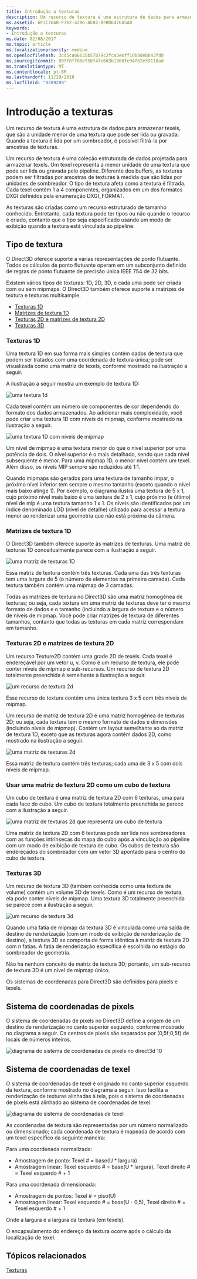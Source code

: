 ```yaml
---
title: Introdução a texturas
description: Um recurso de textura é uma estrutura de dados para armazenar texels, que são a unidade menor de uma textura que pode ser lida ou gravada. Quando a textura é lida por um sombreador, é possível filtrá-la por amostras de texturas.
ms.assetid: 6F3C76A8-F762-4296-AE02-BFBD6476A5A8
keywords:
- Introdução a texturas
ms.date: 02/08/2017
ms.topic: article
ms.localizationpriority: medium
ms.openlocfilehash: 3cd5ca66635b57b79c2fca3e6ff10b8debb43fd0
ms.sourcegitcommit: 89ff8ff88ef58f4fe6d3b1368fe94f62e59118ad
ms.translationtype: MT
ms.contentlocale: pt-BR
ms.lasthandoff: 11/29/2018
ms.locfileid: "8209289"
---
```

# <a name="introduction-to-textures"></a>Introdução a texturas


Um recurso de textura é uma estrutura de dados para armazenar texels, que são a unidade menor de uma textura que pode ser lida ou gravada. Quando a textura é lida por um sombreador, é possível filtrá-la por amostras de texturas.

Um recurso de textura é uma coleção estruturada de dados projetada para armazenar texels. Um texel representa a menor unidade de uma textura que pode ser lida ou gravada pelo pipeline. Diferente dos buffers, as texturas podem ser filtradas por amostras de texturas à medida que são lidas por unidades de sombreador. O tipo de textura afeta como a textura é filtrada. Cada texel contém 1 a 4 componentes, organizados em um dos formatos DXGI definidos pela enumeração DXGI\_FORMAT.

As texturas são criadas como um recurso estruturado de tamanho conhecido. Entretanto, cada textura pode ter tipos ou não quando o recurso é criado, contanto que o tipo seja especificado usando um modo de exibição quando a textura está vinculada ao pipeline.

## <a name="span-idtexturetypesspanspan-idtexturetypesspanspan-idtexturetypesspantexture-types"></a><span id="Texture_Types"></span><span id="texture_types"></span><span id="TEXTURE_TYPES"></span>Tipo de textura


O Direct3D oferece suporte a várias representações de ponto flutuante. Todos os cálculos de ponto flutuante operam em um subconjunto definido de regras de ponto flutuante de precisão única IEEE 754 de 32 bits.

Existem vários tipos de texturas: 1D, 2D, 3D, e cada uma pode ser criada com ou sem mipmaps. O Direct3D também oferece suporte a matrizes de textura e texturas multisample.

-   [Texturas 1D](#texture1d-resource)
-   [Matrizes de textura 1D](#texture1d-array-resource)
-   [Texturas 2D e matrizes de textura 2D](#texture2d-resource)
-   [Texturas 3D](#texture3d-resource)

### <a name="span-idtexture1dresourcespanspan-idtexture1dresourcespanspan-idtexture1dresourcespanspan-idtexture1d-resourcespan1d-textures"></a><span id="Texture1D_Resource"></span><span id="texture1d_resource"></span><span id="TEXTURE1D_RESOURCE"></span><span id="texture1d-resource"></span>Texturas 1D

Uma textura 1D em sua forma mais simples contém dados de textura que podem ser tratados com uma coordenada de textura única; pode ser visualizada como uma matriz de texels, conforme mostrado na ilustração a seguir.

A ilustração a seguir mostra um exemplo de textura 1D:

![uma textura 1d](images/d3d10-1d-texture.png)

Cada texel contém um número de componentes de cor dependendo do formato dos dados armazenados. Ao adicionar mais complexidade, você pode criar uma textura 1D com níveis de mipmap, conforme mostrado na ilustração a seguir.

![uma textura 1D com níveis de mipmap](images/d3d10-resource-texture1d.png)

Um nível de mipmap é uma textura menor do que o nível superior por uma potência de dois. O nível superior é o mais detalhado, sendo que cada nível subsequente é menor. Para uma mipmap 1D, o menor nível contém um texel. Além disso, os níveis MIP sempre são reduzidos até 1:1.

Quando mipmaps são gerados para uma textura de tamanho ímpar, o próximo nível inferior tem sempre o mesmo tamanho (exceto quando o nível mais baixo atinge 1). Por exemplo, o diagrama ilustra uma textura de 5 x 1, cujo próximo nível mais baixo é uma textura de 2 x 1, cujo próximo (e último) nível de mip é uma textura tamanho 1 x 1. Os níveis são identificados por um índice denominado LOD (nível de detalhe) utilizado para acessar a textura menor ao renderizar uma geometria que não está próxima da câmera.

### <a name="span-idtexture1darrayresourcespanspan-idtexture1darrayresourcespanspan-idtexture1darrayresourcespanspan-idtexture1d-array-resourcespan1d-texture-arrays"></a><span id="Texture1D_Array_Resource"></span><span id="texture1d_array_resource"></span><span id="TEXTURE1D_ARRAY_RESOURCE"></span><span id="texture1d-array-resource"></span>Matrizes de textura 1D

O Direct3D também oferece suporte às matrizes de texturas. Uma matriz de texturas 1D conceitualmente parece com a ilustração a seguir.

![uma matriz de texturas 1D](images/d3d10-resource-texture1darray.png)

Essa matriz de textura contém três texturas. Cada uma das três texturas tem uma largura de 5 (o número de elementos na primeira camada). Cada textura também contém uma mipmap de 3 camadas.

Todas as matrizes de textura no Direct3D são uma matriz homogênea de texturas; ou seja, cada textura em uma matriz de texturas deve ter o mesmo formato de dados e o tamanho (incluindo a largura de textura e o número de níveis de mipmap. Você pode criar matrizes de textura de diferentes tamanhos, contanto que todas as texturas em cada matriz correspondam em tamanho.

### <a name="span-idtexture2dresourcespanspan-idtexture2dresourcespanspan-idtexture2dresourcespanspan-idtexture2d-resourcespan2d-textures-and-2d-texture-arrays"></a><span id="Texture2D_Resource"></span><span id="texture2d_resource"></span><span id="TEXTURE2D_RESOURCE"></span><span id="texture2d-resource"></span>Texturas 2D e matrizes de textura 2D

Um recurso Texture2D contém uma grade 2D de texels. Cada texel é endereçável por um vetor u, v. Como é um recurso de textura, ele pode conter níveis de mipmap e sub-recursos. Um recurso de textura 2D totalmente preenchida é semelhante à ilustração a seguir.

![um recurso de textura 2d](images/d3d10-resource-texture2d.png)

Esse recurso de textura contém uma única textura 3 x 5 com três níveis de mipmap.

Um recurso de matriz de textura 2D é uma matriz homogênea de texturas 2D; ou seja, cada textura tem o mesmo formato de dados e dimensões (incluindo níveis de mipmap). Contém um layout semelhante ao da matriz de textura 1D, exceto que as texturas agora contêm dados 2D, como mostrado na ilustração a seguir.

![uma matriz de texturas 2d](images/d3d10-resource-texture2darray.png)

Essa matriz de textura contém três texturas; cada uma de 3 x 5 com dois níveis de mipmap.

### <a name="span-idtexture2darrayresourceasatexturecubespanspan-idtexture2darrayresourceasatexturecubespanspan-idtexture2darrayresourceasatexturecubespanusing-a-2d-texture-array-as-a-texture-cube"></a><span id="Texture2DArray_Resource_as_a_Texture_Cube"></span><span id="texture2darray_resource_as_a_texture_cube"></span><span id="TEXTURE2DARRAY_RESOURCE_AS_A_TEXTURE_CUBE"></span>Usar uma matriz de textura 2D como um cubo de textura

Um cubo de textura é uma matriz de textura 2D com 6 texturas, uma para cada face do cubo. Um cubo de textura totalmente preenchida se parece com a ilustração a seguir.

![uma matriz de texturas 2d que representa um cubo de textura](images/d3d10-resource-texturecube.png)

Uma matriz de textura 2D com 6 texturas pode ser lida nos sombreadores com as funções intrínsecas do mapa do cubo após a vinculação ao pipeline com um modo de exibição de textura de cubo. Os cubos de textura são endereçados do sombreador com um vetor 3D apontado para o centro do cubo de textura.

### <a name="span-idtexture3dresourcespanspan-idtexture3dresourcespanspan-idtexture3dresourcespanspan-idtexture3d-resourcespan3d-textures"></a><span id="Texture3D_Resource"></span><span id="texture3d_resource"></span><span id="TEXTURE3D_RESOURCE"></span><span id="texture3d-resource"></span>Texturas 3D

Um recurso de textura 3D (também conhecida como uma textura de volume) contém um volume 3D de texels. Como é um recurso de textura, ela pode conter níveis de mipmap. Uma textura 3D totalmente preenchida se parece com a ilustração a seguir.

![um recurso de textura 3d](images/d3d10-resource-texture3d.png)

Quando uma fatia de mipmap da textura 3D é vinculada como uma saída de destino de renderização (com um modo de exibição de renderização de destino), a textura 3D se comporta de forma idêntica à matriz de textura 2D com n fatias. A fatia de renderização específica é escolhida no estágio do sombreador de geometria.

Não há nenhum conceito de matriz de textura 3D; portanto, um sub-recurso de textura 3D é um nível de mipmap único.

Os sistemas de coordenadas para Direct3D são definidos para pixels e texels.

## <a name="span-idpixelspanspan-idpixelspanspan-idpixelspanpixel-coordinate-system"></a><span id="Pixel"></span><span id="pixel"></span><span id="PIXEL"></span>Sistema de coordenadas de pixels


O sistema de coordenadas de pixels no Direct3D define a origem de um destino de renderização no canto superior esquerdo, conforme mostrado no diagrama a seguir. Os centros de pixels são separados por (0,5f;0,5f) de locais de números inteiros.

![diagrama do sistema de coordenadas de pixels no direct3d 10](images/d3d10-coordspix10.png)

## <a name="span-idtexelspanspan-idtexelspanspan-idtexelspantexel-coordinate-system"></a><span id="Texel"></span><span id="texel"></span><span id="TEXEL"></span>Sistema de coordenadas de texel


O sistema de coordenadas de texel é originado no canto superior esquerdo da textura, conforme mostrado no diagrama a seguir. Isso facilita a renderização de texturas alinhadas à tela, pois o sistema de coordenadas de pixels está alinhado ao sistema de coordenadas de texel.

![diagrama do sistema de coordenadas de texel](images/d3d10-coordstex10.png)

As coordenadas de textura são representadas por um número normalizado ou dimensionado; cada coordenada de textura é mapeada de acordo com um texel específico da seguinte maneira:

Para uma coordenada normalizada:

-   Amostragem de ponto: Texel \# = base(U \* largura)
-   Amostragem linear: Texel esquerdo \# = base(U \* largura), Texel direito \# = Texel esquerdo \# + 1

Para uma coordenada dimensionada:

-   Amostragem de pontos: Texel \# = piso(U)
-   Amostragem linear: Texel esquerdo \# = base(U - 0,5), Texel direito \# = Texel esquerdo \# + 1

Onde a largura é a largura da textura (em texels).

O encapsulamento do endereço da textura ocorre após o cálculo da localização de texel.

## <a name="span-idrelated-topicsspanrelated-topics"></a><span id="related-topics"></span>Tópicos relacionados


[Texturas](textures.md)
